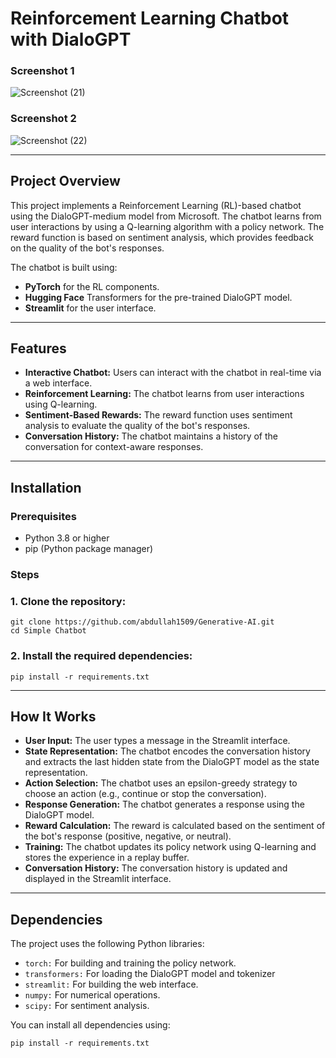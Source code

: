 # Reinforcement Learning Chatbot with DialoGPT

### Screenshot 1
![Screenshot (21)](https://github.com/user-attachments/assets/acc0982a-6046-4590-8b9f-9023f9b88228)

### Screenshot 2
![Screenshot (22)](https://github.com/user-attachments/assets/c273059c-1541-44c6-8a8b-fc05dbafedc0)

---

## Project Overview
This project implements a Reinforcement Learning (RL)-based chatbot using the DialoGPT-medium model from Microsoft. The chatbot learns from user interactions by using a Q-learning algorithm with a policy network. The reward function is based on sentiment analysis, which provides feedback on the quality of the bot's responses.

The chatbot is built using:
* **PyTorch** for the RL components.
* **Hugging Face** Transformers for the pre-trained DialoGPT model.
* **Streamlit** for the user interface.

---

## Features
* **Interactive Chatbot:** Users can interact with the chatbot in real-time via a web interface.
* **Reinforcement Learning:** The chatbot learns from user interactions using Q-learning.
* **Sentiment-Based Rewards:** The reward function uses sentiment analysis to evaluate the quality of the bot's responses.
* **Conversation History:** The chatbot maintains a history of the conversation for context-aware responses.
---

## Installation

### Prerequisites
* Python 3.8 or higher
* pip (Python package manager)

### Steps

### 1. Clone the repository:
```
git clone https://github.com/abdullah1509/Generative-AI.git
cd Simple Chatbot
```

### 2. Install the required dependencies:
```
pip install -r requirements.txt
```


---

## How It Works
* **User Input:** The user types a message in the Streamlit interface.
* **State Representation:** The chatbot encodes the conversation history and extracts the last hidden state from the DialoGPT model as the state representation.
* **Action Selection:** The chatbot uses an epsilon-greedy strategy to choose an action (e.g., continue or stop the conversation).
* **Response Generation:** The chatbot generates a response using the DialoGPT model.
* **Reward Calculation:** The reward is calculated based on the sentiment of the bot's response (positive, negative, or neutral).
* **Training:** The chatbot updates its policy network using Q-learning and stores the experience in a replay buffer.
* **Conversation History:** The conversation history is updated and displayed in the Streamlit interface.
___

## Dependencies
The project uses the following Python libraries:
* ```torch:``` For building and training the policy network.
* ```transformers:``` For loading the DialoGPT model and tokenizer
* ```streamlit:``` For building the web interface.
* ```numpy:``` For numerical operations.
* ```scipy:``` For sentiment analysis.

You can install all dependencies using:
```
pip install -r requirements.txt
```

